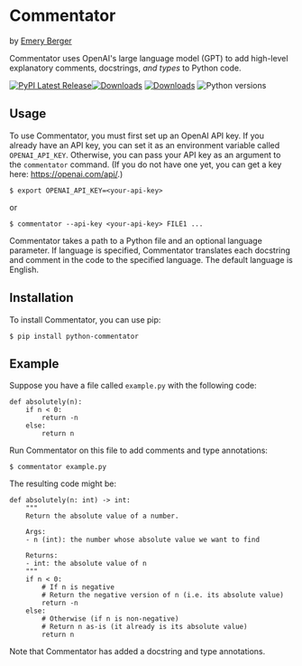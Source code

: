 # Commentator

by [Emery Berger](https://emeryberger.com)

Commentator uses OpenAI's large language model (GPT) to add high-level
explanatory comments, docstrings, *and types* to Python code.

[![PyPI Latest Release](https://img.shields.io/pypi/v/python-commentator.svg)](https://pypi.org/project/python-commentator/)[![Downloads](https://pepy.tech/badge/python-commentator)](https://pepy.tech/project/python-commentator) [![Downloads](https://pepy.tech/badge/python-commentator/month)](https://pepy.tech/project/python-commentator) ![Python versions](https://img.shields.io/pypi/pyversions/python-commentator.svg?style=flat-square)

## Usage

To use Commentator, you must first set up an OpenAI API key. If you
already have an API key, you can set it as an environment variable
called `OPENAI_API_KEY`. Otherwise, you can pass your API key as an
argument to the `commentator` command. (If you do not have one yet,
you can get a key here: https://openai.com/api/.)

```
$ export OPENAI_API_KEY=<your-api-key>
```

or

```
$ commentator --api-key <your-api-key> FILE1 ...
```

Commentator takes a path to a Python file and an optional language
parameter. If language is specified, Commentator translates each
docstring and comment in the code to the specified language. The
default language is English.


## Installation

To install Commentator, you can use pip:

```
$ pip install python-commentator
```

## Example

Suppose you have a file called `example.py` with the following code:

```
def absolutely(n):
    if n < 0:
        return -n
    else:
        return n
```

Run Commentator on this file to add comments and type annotations:

```
$ commentator example.py
```

The resulting code might be:

```
def absolutely(n: int) -> int:
    """
    Return the absolute value of a number.
    
    Args:
    - n (int): the number whose absolute value we want to find
    
    Returns:
    - int: the absolute value of n
    """
    if n < 0:
        # If n is negative
        # Return the negative version of n (i.e. its absolute value)
        return -n
    else:
        # Otherwise (if n is non-negative)
        # Return n as-is (it already is its absolute value)
        return n
```

Note that Commentator has added a docstring and type annotations.




